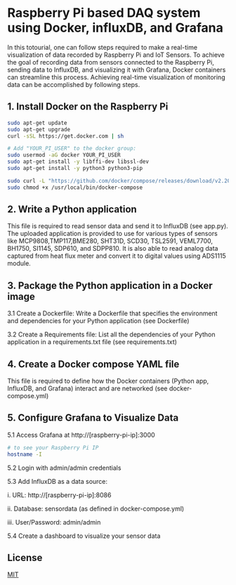 # Raspberry Pi based DAQ system using Docker, influxDB, and Grafana
In this totourial, one can follow steps required to make a real-time visualization of data recorded by Raspberry Pi and IoT Sensors. To achieve the goal of recording data from sensors connected to the Raspberry Pi, sending data to InfluxDB, and visualizing it with Grafana, Docker containers can streamline this process. Achieving real-time visualization of monitoring data can be accomplished by following steps.

## 1.	Install Docker on the Raspberry Pi
```bash
sudo apt-get update
sudo apt-get upgrade
curl -sSL https://get.docker.com | sh
```

```bash
# Add "YOUR_PI_USER" to the docker group:
sudo usermod -aG docker YOUR_PI_USER
sudo apt-get install -y libffi-dev libssl-dev
sudo apt-get install -y python3 python3-pip
```
```bash
sudo curl -L "https://github.com/docker/compose/releases/download/v2.20.2/docker-compose-$(uname -s)-$(uname -m)" -o /usr/local/bin/docker-compose
sudo chmod +x /usr/local/bin/docker-compose
```

## 2.	Write a Python application 
This file is required to read sensor data and send it to InfluxDB (see app.py).
The uploaded application is provided to use for various types of sensors like MCP9808,TMP117,BME280, SHT31D, SCD30, TSL2591, VEML7700, BH1750, SI1145, SDP610, and SDPP810. It is also able to read analog data captured from heat flux meter and convert it to digital values using ADS1115 module. 

## 3.	Package the Python application in a Docker image
3.1	Create a Dockerfile: Write a Dockerfile that specifies the environment and dependencies for your Python application (see Dockerfile)

3.2	Create a Requirements file: List all the dependencies of your Python application in a requirements.txt file (see requirements.txt)

## 4.	Create a Docker compose YAML file
This file is required to define how the Docker containers (Python app, InfluxDB, and Grafana) interact and are networked (see docker-compose.yml)

## 5.	Configure Grafana to Visualize Data
5.1	Access Grafana at http://[raspberry-pi-ip]:3000

```bash
# to see your Raspberry Pi IP
hostname -I
```

5.2	Login with admin/admin credentials

5.3	Add InfluxDB as a data source:

i.	URL: http://[raspberry-pi-ip]:8086

ii.	Database: sensordata (as defined in docker-compose.yml)

iii.	User/Password: admin/admin

5.4	Create a dashboard to visualize your sensor data

## License
[MIT](https://choosealicense.com/licenses/mit/)
